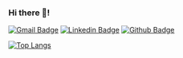 ### Hi there 👋!
[![Gmail Badge](https://img.shields.io/badge/-rogerrigoni.a@outlook.com-c14438?style=flat&logo=Gmail&logoColor=white&link=mailto:rogerrigoni.a@outlook.com)](mailto:rogerrigoni.a@outlook.com) 
[![Linkedin Badge](https://img.shields.io/badge/-rigoniroger-0072b1?style=flat&logo=Linkedin&logoColor=white&link=https://www.linkedin.com/in/roger-rigoni/)](https://www.linkedin.com/in/roger-rigoni/) [![Github Badge](https://img.shields.io/badge/rigoni-roger-grey?style=flat&logo=github&logoColor=white&link=https://github.com/rigoni-roger/)](https://www.github.com/rigoni-roger/) 

[![Top Langs](https://github-readme-stats.vercel.app/api/top-langs/?username=rigoni-roger&layout=compact)](https://github.com/rigoni-roger/github-readme-stats)
